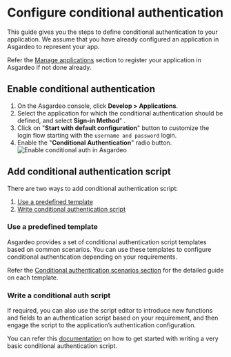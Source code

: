 # Configure conditional authentication

This guide gives you the steps to define conditional authentication to your application. We assume that you have already
configured an application in Asgardeo to represent your app.

Refer the <a href="../../../applications">Manage applications</a> section to register your application in Asgardeo if not
done already.

## Enable conditional authentication

1. On the Asgardeo console, click **Develop > Applications**.
2. Select the application for which the conditional authentication should be defined, and select **Sign-in Method**" .
3. Click on "**Start with default configuration**" button to customize the login flow starting with the `username and
   password` login.
4. Enable the "**Conditional Authentication**" radio button.
   <img :src="$withBase('/assets/img/guides/conditional-auth/enable-conditional-auth.png')" alt="Enable conditional auth in Asgardeo">

## Add conditional authentication script
There are two ways to add conditional authentication script:
1. [Use a predefined template ](#use-a-predefined-template)
2. [Write conditional authentication script](#write-a-conditional-auth-script)

### Use a predefined template
Asgardeo provides a set of conditional authentication script templates based on common scenarios. You can use these templates to configure conditional authentication depending on your requirements.

Refer the <a href="../predefined-templates/overview">Conditional authentication scenarios section</a> for the detailed guide on each
template.

### Write a conditional auth script
If required, you can also use the script editor to introduce new functions and fields to an authentication script based
on your requirement, and then engage the script to the application’s authentication configuration.

You can refer this <a href="../write-your-first-script">documentation</a> on how to get started with writing a very basic conditional authentication script. 
